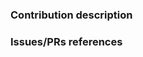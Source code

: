 <!--
The RIOT community cares a lot about code quality.
Therefore, before describing what your contribution is about, we would like
you to make sure that your modifications are compliant with the RIOT
coding conventions, see https://github.com/RIOT-OS/RIOT/wiki/Coding-conventions.
-->

### Contribution description

<!--
Put here the description of your contribution:
- describe which part(s) of RIOT is (are) involved
- if it's a bug fix, describe the bug that it solves and how it is solved
- you can also give more information to reviewers about how to test your changes
-->


### Issues/PRs references

<!--
Example: Fixes #1234. See also #5678.
Please use keywords (e.g., Fixes) to create link to the issues or pull requests
you resolved, so that they will automatically be closed when your pull request
is merged. See https://github.com/blog/1506-closing-issues-via-pull-requests.
-->